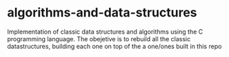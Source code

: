 # algorithms-and-data-structures
Implementation of classic data structures and algorithms using the C programming language.
The obejetive is to rebuild all the classic datastructures, building each one on top of the a one/ones built in this repo
